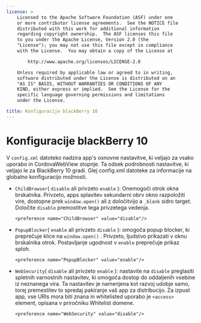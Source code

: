 ```yaml
---
license: >
    Licensed to the Apache Software Foundation (ASF) under one
    or more contributor license agreements.  See the NOTICE file
    distributed with this work for additional information
    regarding copyright ownership.  The ASF licenses this file
    to you under the Apache License, Version 2.0 (the
    "License"); you may not use this file except in compliance
    with the License.  You may obtain a copy of the License at

        http://www.apache.org/licenses/LICENSE-2.0

    Unless required by applicable law or agreed to in writing,
    software distributed under the License is distributed on an
    "AS IS" BASIS, WITHOUT WARRANTIES OR CONDITIONS OF ANY
    KIND, either express or implied.  See the License for the
    specific language governing permissions and limitations
    under the License.

title: Konfiguracije blackBerry 10
---
```


# Konfiguracije blackBerry 10

V `config.xml` datoteko nadzira app's osnovne nastavitve, ki veljajo za vsako uporabo in CordovaWebView stopnje. Ta odsek podrobnosti nastavitve, ki veljajo le za BlackBerry 10 gradi. Glej config.xml datoteke za informacije na globalno konfiguracijo možnosti.

*   `ChildBrowser`( `disable` ali privzeto `enable` ): Onemogoči otrok okna brskalnika. Privzeto, apps splavitev sekundarni obrv okno razpoložiti vire, dostopne prek `window.open()` ali z določitvijo a `_blank` sidro target. Določite `disable` premostitve tega privzetega vedenja.
    
        <preference name="ChildBrowser" value="disable"/>
        

*   `PopupBlocker`( `enable` ali privzeto `disable` ): omogoča popup blocker, ki preprečuje klice na `window.open()` . Privzeto, ljudstvo prikazati v oknu brskalnika otrok. Postavljanje ugodnost v `enable` preprečuje prikaz sploh.
    
        <preference name="PopupBlocker" value="enable"/>
        

*   `WebSecurity`( `disable` ali privzeto `enable` ): nastavite na `disable` preglasiti spletnih varnostnih nastavitev, ki omogoča dostop do oddaljenih vsebine iz neznanega vira. Ta nastavitev je namenjena kot razvoj udobje samo, torej premestitev to spredaj pakiranje vaš app za distribucijo. Za izpust app, vse URIs mora biti znana in whitelisted uporabo je `<access>` element, opisana v priročniku Whitelist domene.
    
        <preference name="WebSecurity" value="disable"/>